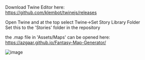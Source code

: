 Download Twine Editor here: <br>
https://github.com/klembot/twinejs/releases

Open Twine and at the top select Twine->Set Story Library Folder <br>
Set this to the 'Stories' folder in the repository

the .map file in 'Assets/Maps' can be opened here: <br>
https://azgaar.github.io/Fantasy-Map-Generator/

![image](https://github.com/slate20/Twine_RPG/assets/155096805/27e42004-66b5-4f72-8d0c-6aea6d7466d7)
